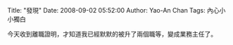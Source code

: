 Title: "發現"
Date: 2008-09-02 05:52:00
Author: Yao-An Chan
Tags: 內心小小獨白


<div class='post'>
今天收到離職證明，才知道我已經默默的被升了兩個職等，變成業務主任了。</div>
